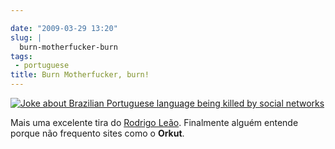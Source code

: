 ```yaml
---

date: "2009-03-29 13:20"
slug: |
  burn-motherfucker-burn
tags:
 - portuguese
title: Burn Motherfucker, burn!
---
```


[![Joke about Brazilian Portuguese language being killed by social
networks](http://farm4.static.flickr.com/3586/3396080506_ab94033890.jpg)](http://www.flickr.com/photos/ogmaciel/3396080506/)

Mais uma excelente tira do [Rodrigo Leão](http://noisnatira.com/).
Finalmente alguém entende porque não frequento sites como o **Orkut**.
